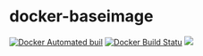 # docker-baseimage
[![Docker Automated buil](https://img.shields.io/docker/automated/m3hran/docker-baseimage.svg?style=flat-square)]()
[![Docker Build Statu](https://img.shields.io/docker/build/m3hran/docker-baseimage.svg?style=flat-square)]()
[![](https://images.microbadger.com/badges/image/m3hran/docker-baseimage.svg)](https://microbadger.com/images/m3hran/docker-baseimage)

